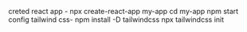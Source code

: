 creted react app -
npx create-react-app my-app
cd my-app
npm start
config tailwind css-
npm install -D tailwindcss
npx tailwindcss init
